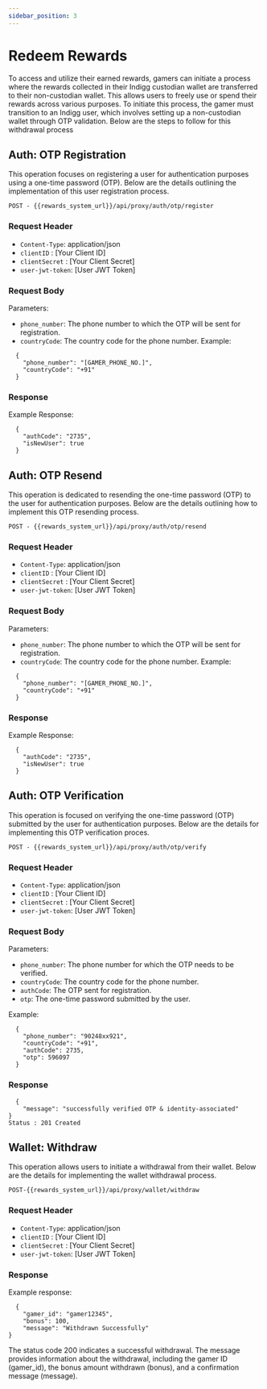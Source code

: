 ```yaml
---
sidebar_position: 3
---
```


# Redeem Rewards

To access and utilize their earned rewards, gamers can initiate a process where the rewards collected in their Indigg custodian wallet are transferred to their non-custodian wallet. This allows users to freely use or spend their rewards across various purposes. To initiate this process, the gamer must transition to an Indigg user, which involves setting up a non-custodian wallet through OTP validation. Below are the steps to follow for this withdrawal process

## Auth: OTP Registration

This operation focuses on registering a user for authentication purposes using a one-time password (OTP). Below are the details outlining the implementation of this user registration process.
```text
POST - {{rewards_system_url}}/api/proxy/auth/otp/register
```
### Request Header
- `Content-Type`: application/json
- `clientID` : [Your Client ID]
- `clientSecret` : [Your Client Secret]
- `user-jwt-token`: [User JWT Token]

### Request Body
Parameters:
- `phone_number`: The phone number to which the OTP will be sent for registration.
- `countryCode`: The country code for the phone number.
Example:
```text
  {
    "phone_number": "[GAMER_PHONE_NO.]",
    "countryCode": "+91"
  }
```
### Response
Example Response:
```text
  {
    "authCode": "2735",
    "isNewUser": true
  }
```
## Auth: OTP Resend
This operation is dedicated to resending the one-time password (OTP) to the user for authentication purposes. Below are the details outlining how to implement this OTP resending process.
```text
POST - {{rewards_system_url}}/api/proxy/auth/otp/resend
```
### Request Header
- `Content-Type`: application/json
- `clientID` : [Your Client ID]
- `clientSecret` : [Your Client Secret]
- `user-jwt-token`: [User JWT Token]

### Request Body
Parameters:
- `phone_number`: The phone number to which the OTP will be sent for registration.
- `countryCode`: The country code for the phone number.
Example:
```text
  {
    "phone_number": "[GAMER_PHONE_NO.]",
    "countryCode": "+91"
  }

```
### Response
Example Response:
```text
  {
    "authCode": "2735",
    "isNewUser": true
  }
```
## Auth: OTP Verification
This operation is focused on verifying the one-time password (OTP) submitted by the user for authentication purposes. Below are the details for implementing this OTP verification proces.
```text
POST - {{rewards_system_url}}/api/proxy/auth/otp/verify
```
### Request Header
- `Content-Type`: application/json
- `clientID` : [Your Client ID]
- `clientSecret` : [Your Client Secret]
- `user-jwt-token`: [User JWT Token]

### Request Body
Parameters:
- `phone_number`: The phone number for which the OTP needs to be verified.
- `countryCode`: The country code for the phone number.
- `authCode`: The OTP sent for registration.
- `otp`: The one-time password submitted by the user.

Example:
```text
  {
    "phone_number": "90248xx921",
    "countryCode": "+91",
    "authCode": 2735,
    "otp": 596097
  }
```
### Response
```text
  {
    "message": "successfully verified OTP & identity-associated"
}
Status : 201 Created
```

## Wallet: Withdraw
This operation allows users to initiate a withdrawal from their wallet. Below are the details for implementing the wallet withdrawal process.
```text
POST-{{rewards_system_url}}/api/proxy/wallet/withdraw
```

### Request Header
- `Content-Type`: application/json
- `clientID` : [Your Client ID]
- `clientSecret` : [Your Client Secret]
- `user-jwt-token`: [User JWT Token]

### Response
Example response:
```text
  {
    "gamer_id": "gamer12345",
    "bonus": 100,
    "message": "Withdrawn Successfully"
}
```
The status code 200 indicates a successful withdrawal.
The message provides information about the withdrawal, including the gamer ID (gamer_id), the bonus amount withdrawn (bonus), and a confirmation message (message).